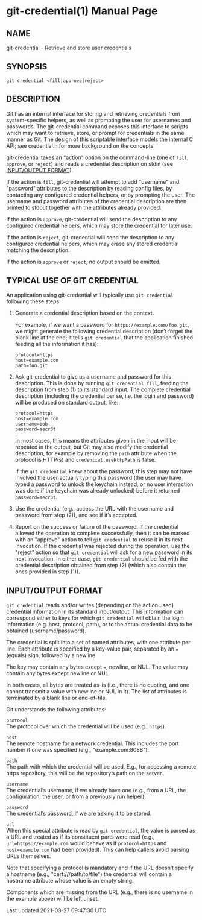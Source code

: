 git-credential(1) Manual Page
=============================

NAME
----

git-credential - Retrieve and store user credentials

SYNOPSIS
--------

    git credential <fill|approve|reject>

DESCRIPTION
-----------

Git has an internal interface for storing and retrieving credentials from system-specific helpers, as well as prompting the user for usernames and passwords. The git-credential command exposes this interface to scripts which may want to retrieve, store, or prompt for credentials in the same manner as Git. The design of this scriptable interface models the internal C API; see credential.h for more background on the concepts.

git-credential takes an "action" option on the command-line (one of `fill`, `approve`, or `reject`) and reads a credential description on stdin (see [INPUT/OUTPUT FORMAT](#IOFMT)).

If the action is `fill`, git-credential will attempt to add "username" and "password" attributes to the description by reading config files, by contacting any configured credential helpers, or by prompting the user. The username and password attributes of the credential description are then printed to stdout together with the attributes already provided.

If the action is `approve`, git-credential will send the description to any configured credential helpers, which may store the credential for later use.

If the action is `reject`, git-credential will send the description to any configured credential helpers, which may erase any stored credential matching the description.

If the action is `approve` or `reject`, no output should be emitted.

TYPICAL USE OF GIT CREDENTIAL
-----------------------------

An application using git-credential will typically use `git credential` following these steps:

1.  Generate a credential description based on the context.

    For example, if we want a password for `https://example.com/foo.git`, we might generate the following credential description (don’t forget the blank line at the end; it tells `git credential` that the application finished feeding all the information it has):

        protocol=https
        host=example.com
        path=foo.git

2.  Ask git-credential to give us a username and password for this description. This is done by running `git credential fill`, feeding the description from step (1) to its standard input. The complete credential description (including the credential per se, i.e. the login and password) will be produced on standard output, like:

        protocol=https
        host=example.com
        username=bob
        password=secr3t

    In most cases, this means the attributes given in the input will be repeated in the output, but Git may also modify the credential description, for example by removing the `path` attribute when the protocol is HTTP(s) and `credential.useHttpPath` is false.

    If the `git credential` knew about the password, this step may not have involved the user actually typing this password (the user may have typed a password to unlock the keychain instead, or no user interaction was done if the keychain was already unlocked) before it returned `password=secr3t`.

3.  Use the credential (e.g., access the URL with the username and password from step (2)), and see if it’s accepted.

4.  Report on the success or failure of the password. If the credential allowed the operation to complete successfully, then it can be marked with an "approve" action to tell `git credential` to reuse it in its next invocation. If the credential was rejected during the operation, use the "reject" action so that `git credential` will ask for a new password in its next invocation. In either case, `git credential` should be fed with the credential description obtained from step (2) (which also contain the ones provided in step (1)).

INPUT/OUTPUT FORMAT
-------------------

`git credential` reads and/or writes (depending on the action used) credential information in its standard input/output. This information can correspond either to keys for which `git credential` will obtain the login information (e.g. host, protocol, path), or to the actual credential data to be obtained (username/password).

The credential is split into a set of named attributes, with one attribute per line. Each attribute is specified by a key-value pair, separated by an `=` (equals) sign, followed by a newline.

The key may contain any bytes except `=`, newline, or NUL. The value may contain any bytes except newline or NUL.

In both cases, all bytes are treated as-is (i.e., there is no quoting, and one cannot transmit a value with newline or NUL in it). The list of attributes is terminated by a blank line or end-of-file.

Git understands the following attributes:

`protocol`  
The protocol over which the credential will be used (e.g., `https`).

`host`  
The remote hostname for a network credential. This includes the port number if one was specified (e.g., "example.com:8088").

`path`  
The path with which the credential will be used. E.g., for accessing a remote https repository, this will be the repository’s path on the server.

`username`  
The credential’s username, if we already have one (e.g., from a URL, the configuration, the user, or from a previously run helper).

`password`  
The credential’s password, if we are asking it to be stored.

`url`  
When this special attribute is read by `git credential`, the value is parsed as a URL and treated as if its constituent parts were read (e.g., `url=https://example.com` would behave as if `protocol=https` and `host=example.com` had been provided). This can help callers avoid parsing URLs themselves.

Note that specifying a protocol is mandatory and if the URL doesn’t specify a hostname (e.g., "cert:///path/to/file") the credential will contain a hostname attribute whose value is an empty string.

Components which are missing from the URL (e.g., there is no username in the example above) will be left unset.

Last updated 2021-03-27 09:47:30 UTC

